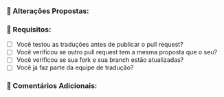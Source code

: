 ### **📝 Alterações Propostas:**
<!--
    Especifique as alterações propostas nesse pull request. Muitas vezes, as histórias nos commits não são muito descritivas, ou seja, não possuem uma explicação clara do que foi feito.
-->

### **📜 Requisitos:**
<!--
    Mesmo que cumpra com todos os requisitos, mantenha-os aqui para fins de registro. Apenas coloque um *x* em cada item cumprido.

    Caso não faça parte da equipe, o pull request não será aceito. Para entrar na equipe, verifique o [MANUAL DO TRADUTOR](https://github.com/Ludeon/RimWorld-PortugueseBrazilian/blob/master/Manuais/manualDoTradutor.md)
-->

 - [ ] Você testou as traduções antes de publicar o pull request?
 - [ ] Você verificou se outro pull request tem a mesma proposta que o seu?
 - [ ] Você verificou se sua fork e sua branch estão atualizadas?
 - [ ] Você já faz parte da equipe de tradução?

### **💬 Comentários Adicionais:**
<!--
    Caso queira comentar algo a mais, sinta-se a vontade para fazer isso aqui.
-->
